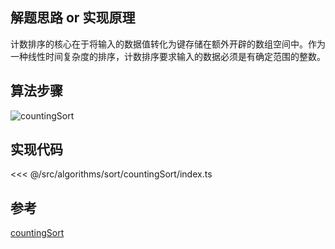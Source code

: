 ## 解题思路 or 实现原理

计数排序的核心在于将输入的数据值转化为键存储在额外开辟的数组空间中。作为一种线性时间复杂度的排序，计数排序要求输入的数据必须是有确定范围的整数。

## 算法步骤

![countingSort](~@images/src/algorithms/sort/countingSort/images/countingSort.gif)

## 实现代码

<<< @/src/algorithms/sort/countingSort/index.ts

## 参考

[countingSort](https://github.com/Rain120/JS-Sorting-Algorithm/blob/master/8.countingSort.md)
